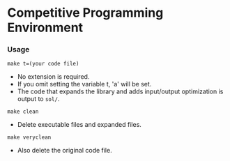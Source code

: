 # Competitive Programming Environment

### Usage

`make t=(your code file)`
- No extension is required.
- If you omit setting the variable t, 'a' will be set.
- The code that expands the library and adds input/output optimization is output to `sol/`.

`make clean`
- Delete executable files and expanded files.

`make veryclean`
- Also delete the original code file.
